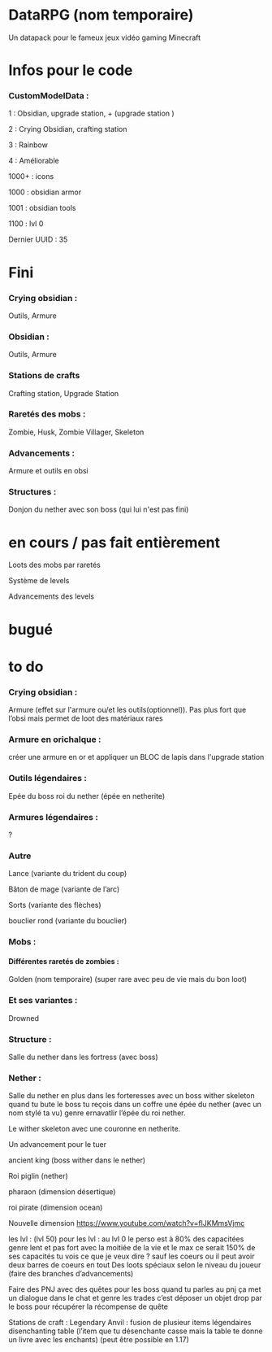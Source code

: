# DataRPG (nom temporaire)
Un datapack pour le fameux jeux vidéo gaming Minecraft

# Infos pour le code
### CustomModelData :

1 : Obsidian, upgrade station, + (upgrade station )

2 : Crying Obsidian, crafting station

3 : Rainbow

4 : Améliorable

1000+ : icons

1000 : obsidian armor

1001 : obsidian tools

1100 : lvl 0

Dernier UUID : 35

# Fini
### Crying obsidian :
Outils, Armure

### Obsidian :
Outils, Armure

### Stations de crafts
Crafting station, Upgrade Station

### Raretés des mobs :
Zombie, Husk, Zombie Villager, Skeleton

### Advancements :
Armure et outils en obsi

### Structures :
Donjon du nether avec son boss (qui lui n'est pas fini)

# en cours / pas fait entièrement
Loots des mobs par raretés

Système de levels

Advancements des levels
# bugué

# to do
### Crying obsidian :

Armure
(effet sur l'armure ou/et les outils(optionnel)). Pas plus fort que l’obsi mais permet de loot des matériaux rares

### Armure en orichalque :

 créer une armure en or et appliquer un BLOC de lapis dans l'upgrade station

### Outils légendaires :

 Epée du boss roi du nether (épée en netherite)
 
### Armures légendaires :
 ? 

### Autre
Lance (variante du trident du coup)

Bâton de mage (variante de l’arc)

Sorts (variante des flèches)

bouclier rond (variante du bouclier)

### Mobs :
#### Différentes raretés de zombies :
Golden (nom temporaire) (super rare avec peu de vie mais du bon loot) 

### Et ses variantes :
Drowned


### Structure :
Salle du nether dans les fortress (avec boss)


### Nether :
Salle du nether en plus dans les forteresses avec un boss wither skeleton
quand tu bute le boss tu reçois dans un coffre une épée du nether (avec un nom stylé ta vu)
genre ernavatlir l’épée du roi nether.

Le wither skeleton avec une couronne en netherite.

Un advancement pour le tuer

ancient king (boss wither dans le nether)

Roi piglin (nether)

pharaon (dimension désertique)

roi pirate (dimension ocean)


Nouvelle dimension 
https://www.youtube.com/watch?v=flJKMmsVjmc


les lvl : (lvl 50)
pour les lvl : au lvl 0 le perso est à 80% des capacitées genre lent et pas fort avec la moitiée de la vie et le max ce serait 150% de ses capacités tu vois ce que je veux dire ?
sauf les coeurs ou il peut avoir deux barres de coeurs en tout
Des loots spéciaux selon le niveau du joueur (faire des branches d’advancements)


Faire des PNJ avec des quêtes pour les boss
quand tu parles au pnj ça met un dialogue dans le chat et genre les trades c’est déposer un objet drop par le boss pour récupérer la récompense de quête

Stations de craft :
Legendary Anvil : fusion de plusieur items légendaires
disenchanting table (l’item que tu désenchante casse mais la table te donne un livre avec les enchants) (peut être possible en 1.17)
